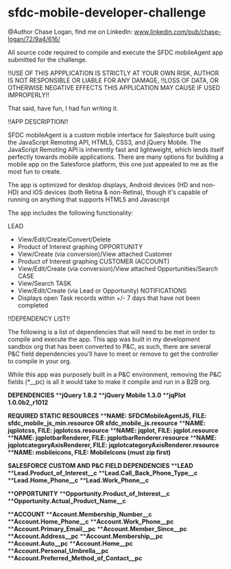 sfdc-mobile-developer-challenge
===============================

@Author Chase Logan, find me on LinkedIn: www.linkedin.com/pub/chase-logan/72/9a4/616/

All source code required to compile and execute the SFDC mobileAgent app submitted for the challenge.

!!USE OF THIS APPPLICATION IS STRICTLY AT YOUR OWN RISK, AUTHOR IS NOT RESPONSIBLE OR LIABLE FOR ANY DAMAGE, 
!!LOSS OF DATA, OR OTHERWISE NEGATIVE EFFECTS THIS APPLICATION MAY CAUSE IF USED IMPROPERLY!!

That said, have fun, I had fun writing it.

!!APP DESCRIPTION!!

SFDC mobileAgent is a custom mobile interface for Salesforce built using the JavaScript Remoting API, HTML5, CSS3, and 
jQuery Mobile. The JavaScript Remoting API is inherently fast and lightweight, which lends itself perfectly towards
mobile applications. There are many options for building a mobile app on the Salesforce platform, this one just appealed
to me as the most fun to create.

The app is optimized for desktop displays, Android devices (HD and non-HD) and iOS devices (both Retina & non-Retina),
though it's capable of running on anything that supports HTML5 and Javascript

The app includes the following functionality:

LEAD
 - View/Edit/Create/Convert/Delete
 - Product of Interest graphing
OPPORTUNITY
 - View/Create (via conversion)/View attached Customer
 - Product of Interest graphing
CUSTOMER (ACCOUNT)
 - View/Edit/Create (via conversion)/View attached Opportunities/Search
CASE
 - View/Search
TASK
 - View/Edit/Create (via Lead or Opportunity)
NOTIFICATIONS
 - Displays open Task records within +/- 7 days that have not been completed

!!DEPENDENCY LIST!!

The following is a list of dependencies that will need to be met in order to compile and execute the app. This app was built
in my development sandbox org that has been converted to P&C, as such, there are several P&C field dependencies you'll have to 
meet or remove to get the controller to compile in your org.

While this app was purposely built in a P&C environment, removing the P&C fields (*__pc) is all it would take to make it
compile and run in a B2B org.

**DEPENDENCIES**
****jQuery 1.8.2**
****jQuery Mobile 1.3.0**
****jqPlot 1.0.0b2_r1012**

**REQUIRED STATIC RESOURCES**
****NAME: SFDCMobileAgentJS, FILE: sfdc_mobile_js_min.resource OR sfdc_mobile_js.resource**
****NAME: jqplotcss, FILE: jqplotcss.resource**
****NAME: jqplot, FILE: jqplot.resource**
****NAME: jqplotbarRenderer, FILE: jqplotbarRenderer.resource**
****NAME: jqplotcategoryAxisRenderer, FILE: jqplotcategoryAxisRenderer.resource**
****NAME: mobileicons, FILE: MobileIcons (must zip first)**

**SALESFORCE CUSTOM AND P&C FIELD DEPENDENCIES**
****LEAD**
****Lead.Product_of_Interest__c**
****Lead.Call_Back_Phone_Type__c**
****Lead.Home_Phone__c**
****Lead.Work_Phone__c**

****OPPORTUNITY**
****Opportunity.Product_of_Interest__c**
****Opportunity.Actual_Product_Name__c**

****ACCOUNT**
****Account.Membership_Number__c**
****Account.Home_Phone__c**
****Account.Work_Phone__pc**
****Account.Primary_Email__pc**
****Account.Member_Since__pc**
****Account.Address__pc**
****Account.Membership__pc**
****Account.Auto__pc**
****Account.Home__pc**
****Account.Personal_Umbrella__pc**
****Account.Preferred_Method_of_Contact__pc**



